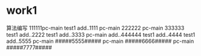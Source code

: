 # work1
算法编写
111111pc-main
test1 add..1111
pc-main 222222
pc-main 333333
test1 add..2222
test1 add..3333
pc-main add..444444
test1 add..4444
test1 add..5555
pc-main #####5555#####
pc-main #####6666#####
pc-main #####7777#####